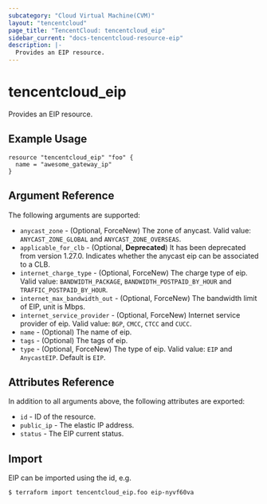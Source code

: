 ```yaml
---
subcategory: "Cloud Virtual Machine(CVM)"
layout: "tencentcloud"
page_title: "TencentCloud: tencentcloud_eip"
sidebar_current: "docs-tencentcloud-resource-eip"
description: |-
  Provides an EIP resource.
---
```


# tencentcloud_eip

Provides an EIP resource.

## Example Usage

```hcl
resource "tencentcloud_eip" "foo" {
  name = "awesome_gateway_ip"
}
```

## Argument Reference

The following arguments are supported:

* `anycast_zone` - (Optional, ForceNew) The zone of anycast. Valid value: `ANYCAST_ZONE_GLOBAL` and `ANYCAST_ZONE_OVERSEAS`.
* `applicable_for_clb` - (Optional, **Deprecated**) It has been deprecated from version 1.27.0. Indicates whether the anycast eip can be associated to a CLB.
* `internet_charge_type` - (Optional, ForceNew) The charge type of eip. Valid value: `BANDWIDTH_PACKAGE`, `BANDWIDTH_POSTPAID_BY_HOUR` and `TRAFFIC_POSTPAID_BY_HOUR`.
* `internet_max_bandwidth_out` - (Optional, ForceNew) The bandwidth limit of EIP, unit is Mbps.
* `internet_service_provider` - (Optional, ForceNew) Internet service provider of eip. Valid value: `BGP`, `CMCC`, `CTCC` and `CUCC`.
* `name` - (Optional) The name of eip.
* `tags` - (Optional) The tags of eip.
* `type` - (Optional, ForceNew) The type of eip. Valid value:  `EIP` and `AnycastEIP`. Default is `EIP`.

## Attributes Reference

In addition to all arguments above, the following attributes are exported:

* `id` - ID of the resource.
* `public_ip` - The elastic IP address.
* `status` - The EIP current status.


## Import

EIP can be imported using the id, e.g.

```
$ terraform import tencentcloud_eip.foo eip-nyvf60va
```

